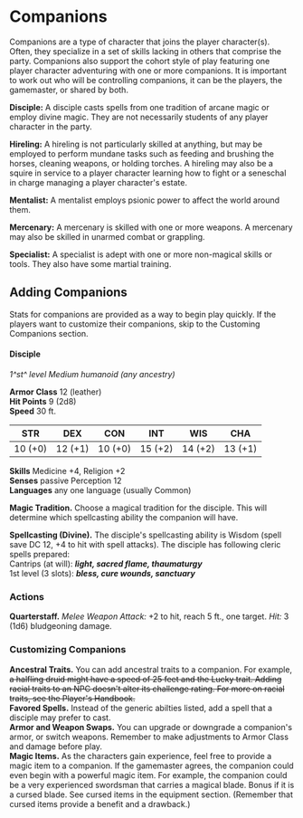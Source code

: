 # Companions

Companions are a type of character that joins the player character(s). Often, they specialize in a set of skills lacking in others that comprise the party. Companions also support the cohort style of play featuring one player character adventuring with one or more companions. It is important to work out who will be controlling companions, it can be the players, the gamemaster, or shared by both.

**Disciple:** A disciple casts spells from one tradition of arcane magic or employ divine magic. They are not necessarily students of any player character in the party.

**Hireling:** A hireling is not particularly skilled at anything, but may be employed to perform mundane tasks such as feeding and brushing the horses, cleaning weapons, or holding torches. A hireling may also be a squire in service to a player character learning how to fight or a seneschal in charge managing a player character's estate.

**Mentalist:** A mentalist employs psionic power to affect the world around them.

**Mercenary:** A mercenary is skilled with one or more weapons. A mercenary may also be skilled in unarmed combat or grappling.

**Specialist:** A specialist is adept with one or more non-magical skills or tools. They also have some martial training.

## Adding Companions 
Stats for companions are provided as a way to begin play quickly. If the players want to customize their companions, skip to the Customing Companions section.

#### Disciple 

_1^st^ level Medium humanoid (any ancestry)_

**Armor Class** 12 (leather)   
**Hit Points** 9 (2d8)    
**Speed** 30 ft. 

| STR     | DEX     | CON     | INT     | WIS     | CHA     |
| ------- | ------- | ------- | ------- | ------- | ------- |
| 10 (+0) | 12 (+1) | 10 (+0) | 15 (+2) | 14 (+2) | 13 (+1) |

**Skills** Medicine +4, Religion +2    
**Senses** passive Perception 12    
**Languages** any one language (usually Common)    

**Magic Tradition.** Choose a magical tradition for the disciple. This will determine which spellcasting ability the companion will have.

**Spellcasting (Divine).** The disciple's spellcasting ability is Wisdom (spell save DC 12, +4 to hit with spell attacks). The disciple has following cleric spells prepared:    
Cantrips (at will): **_light, sacred flame, thaumaturgy_**    
1st level (3 slots): **_bless, cure wounds, sanctuary_** 

### Actions 

**Quarterstaff.** _Melee Weapon Attack:_ +2 to hit, reach 5 ft., one target. _Hit:_ 3 (1d6) bludgeoning damage. 

### Customizing Companions

**Ancestral Traits.** You can add ancestral traits to a companion. For example, ~~a halfling druid might have a speed of 25 feet and the Lucky trait. Adding racial traits to an NPC doesn't alter its challenge rating. For more on racial traits, see the Player's Handbook.~~    
**Favored Spells.** Instead of the generic abilties listed, add a spell that a disciple may prefer to cast.  
**Armor and Weapon Swaps.** You can upgrade or downgrade a companion's armor, or switch weapons.  Remember to make adjustments to Armor Class and damage before play.    
**Magic Items.** As the characters gain experience, feel free to provide a magic item to a companion. If the gamemaster agrees, the companion could even begin with a powerful magic item. For example, the companion could be a very experienced swordsman that carries a magical blade. Bonus if it is a cursed blade. See cursed items in the equipment section. (Remember that cursed items provide a benefit and a drawback.)